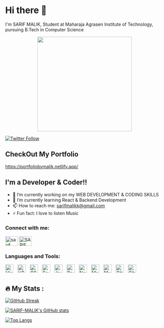 # Hi there 👋
I'm SARIF MALIK, Student at Maharaja Agrasen Institute of Technology, pursuing B.Tech in Computer Science

<div id="header" align="center">
  <img src="https://media.giphy.com/media/nbr4zVb3rQKsIR3o5d/giphy.gif" width="300"/>
</div>

[![Twitter Follow](https://img.shields.io/twitter/follow/SARIF-MALIK?color=1DA1F2&logo=twitter&style=for-the-badge)](https://twitter.com/intent/follow?original_referer=https%3A%2F%2Fgithub.com%2FcodeSTACKr&screen_name=sarifmalikk)

## CheckOut My Portfolio 
https://portfoliobymalik.netlify.app/

## I'm a Developer & Coder!!

- 🔭 I’m currently working on my WEB DEVELOPMENT & CODING SKILLS
- 🌱 I’m currently learning React & Backend Development
- 📫 How to reach me: sarifmalikk@gmail.com
- ⚡ Fun fact: I love to listen Music 


### Connect with me:

<a href="https://www.linkedin.com/in/sarif-malik-ba8026221/" target="blank"><img align="center" src="https://raw.githubusercontent.com/rahuldkjain/github-profile-readme-generator/master/src/images/icons/Social/linked-in-alt.svg" alt="sarif malik" height="30" width="40" /></a>
<a href="https://www.leetcode.com/sarifmalik" target="blank"><img align="center" src="https://raw.githubusercontent.com/rahuldkjain/github-profile-readme-generator/master/src/images/icons/Social/leet-code.svg" alt="SARIF_MALIK" height="30" width="40" /></a>


### Languages and Tools:

<img align="left" alt="Visual Studio Code" width="26px" src="https://cdn.jsdelivr.net/gh/devicons/devicon/icons/vscode/vscode-original.svg" style="padding-right:10px;" />
<img align="left" alt="HTML5" width="26px" src="https://cdn.jsdelivr.net/gh/devicons/devicon/icons/html5/html5-original.svg" style="padding-right:10px;" />
<img align="left" alt="CSS3" width="26px" src="https://cdn.jsdelivr.net/gh/devicons/devicon/icons/css3/css3-original.svg" style="padding-right:10px;" />
<img align="left" alt="Sass" width="26px" src="https://cdn.jsdelivr.net/gh/devicons/devicon/icons/sass/sass-original.svg" style="padding-right:10px;" />
<img align="left" alt="JavaScript" width="26px" src="https://cdn.jsdelivr.net/gh/devicons/devicon/icons/javascript/javascript-original.svg" style="padding-right:10px;" />
<img align="left" alt="React" width="26px" src="https://cdn.jsdelivr.net/gh/devicons/devicon/icons/react/react-original.svg" style="padding-right:10px;" />
<img align="left" alt="Node.js" width="26px" src="https://cdn.jsdelivr.net/gh/devicons/devicon/icons/nodejs/nodejs-original.svg" style="padding-right:10px;" />
<img align="left" alt="MongoDB" width="26px" src="https://cdn.jsdelivr.net/gh/devicons/devicon/icons/mongodb/mongodb-original.svg" style="padding-right:10px;" />
<img align="left" alt="MySQL" width="26px" src="https://cdn.jsdelivr.net/gh/devicons/devicon/icons/mysql/mysql-original.svg" style="padding-right:10px;" />
<img align="left" alt="Git" width="26px" src="https://cdn.jsdelivr.net/gh/devicons/devicon/icons/git/git-original.svg" style="padding-right:10px;" />
<img align="left" alt="GitHub" width="26px" src="https://user-images.githubusercontent.com/3369400/139447912-e0f43f33-6d9f-45f8-be46-2df5bbc91289.png" style="padding-right:10px;" />

<br />
<div>
  <br/>
</div>

## :fire: My Stats :

[![GitHub Streak](http://github-readme-streak-stats.herokuapp.com?user=SARIF-MALIK&theme=dark&date_format=M%20j%5B%2C%20Y%5D)](https://git.io/streak-stats)

[![SARIF-MALIK's GitHub stats](https://github-readme-stats.vercel.app/api?username=SARIF-MALIK&theme=dark)](https://github.com/SARIF-MALIK/github-readme-stats)

[![Top Langs](https://github-readme-stats.vercel.app/api/top-langs/?username=SARIF-MALIK&layout=compact&theme=dark)](https://github.com/SARIF-MALIK/github-readme-stat)



